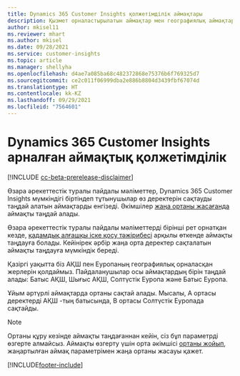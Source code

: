 ```yaml
---
title: Dynamics 365 Customer Insights қолжетімділік аймақтары
description: Қызмет орналастырылатын аймақтар мен географиялық аймақтар туралы қосымша ақпарат.
author: mkisel11
ms.reviewer: mhart
ms.author: mkisel
ms.date: 09/28/2021
ms.service: customer-insights
ms.topic: article
ms.manager: shellyha
ms.openlocfilehash: d4ae7a085ba68c482372868e75376b6f769325d7
ms.sourcegitcommit: ce2c011f06999dba2e886b8804d3439fbf67074d
ms.translationtype: HT
ms.contentlocale: kk-KZ
ms.lasthandoff: 09/29/2021
ms.locfileid: "7564601"
---
```

# <a name="regional-availability-for-dynamics-365-customer-insights"></a>Dynamics 365 Customer Insights арналған аймақтық қолжетімділік

[!INCLUDE [cc-beta-prerelease-disclaimer](includes/cc-beta-prerelease-disclaimer.md)]

Өзара әрекеттестік туралы пайдалы мәліметтер, Dynamics 365 Customer Insights мүмкіндігі біртіндеп тұтынушылар өз деректерін сақтауды таңдай алатын аймақтарды енгізеді. Әкімшілер [жаңа ортаны жасағанда](manage-environments-workspaces.md#create-an-environment) аймақты таңдай алады. 

Өзара әрекеттестік туралы пайдалы мәліметтерді бірінші рет орнатқан кезде, [қадамдық алғашқы іске қосу тәжірибесі](quickstart.md) арқылы өткенде аймақты таңдауға болады. Кейінірек әрбір жаңа орта деректер сақталатын аймақты таңдауға мүмкіндік береді.

Қазіргі уақытта біз АҚШ пен Еуропаның географиялық орналасқан жерлерін қолдаймыз. Пайдаланушылар осы аймақтардың бірін таңдай алады: Батыс АҚШ, Шығыс АҚШ, Солтүстік Еуропа және Батыс Еуропа.

Ұйым әртүрлі аймақтарда ортаны сақтай алады. Мысалы, А ортасы деректерді АҚШ -тың батысында, В ортасы Солтүстік Еуропада сақтайды.

> [!NOTE]
> Ортаны құру кезінде аймақты таңдағаннан кейін, сіз бұл параметрді өзгерте алмайсыз. Аймақты өзгерту үшін орта әкімшісі [ортаны жойып](manage-environments-workspaces.md#delete-an-environment), жаңартылған аймақ параметрімен жаңа ортаны жасауы қажет.


[!INCLUDE[footer-include](../includes/footer-banner.md)]
